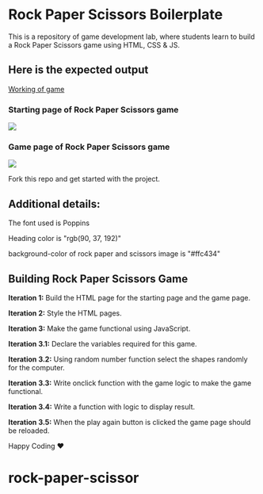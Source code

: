 # Rock Paper Scissors Boilerplate

This is a repository of game development lab, where students learn to build a Rock Paper Scissors game using HTML, CSS & JS.

## Here is the expected output

[Working of game](https://s3.ap-south-1.amazonaws.com/kalvi-education.github.io/front-end-web-development/rock-paper-scissors-game.gif)

### Starting page of Rock Paper Scissors game

![](https://s3.ap-south-1.amazonaws.com/kalvi-education.github.io/front-end-web-development/rock-paper-scissors-home-screen.png)

### Game page of Rock Paper Scissors game

![](https://s3.ap-south-1.amazonaws.com/kalvi-education.github.io/front-end-web-development/rock-paper-scissors-game-screen.png)

Fork this repo and get started with the project.

## Additional details:

The font used is Poppins 

Heading color is "rgb(90, 37, 192)"

background-color of rock paper and scissors image is "#ffc434"

## Building Rock Paper Scissors Game
**Iteration 1:** Build the HTML page for the starting page and the game page.

**Iteration 2:** Style the HTML pages.

**Iteration 3:** Make the game functional using JavaScript.

**Iteration 3.1:** Declare the variables required for this game.

**Iteration 3.2:** Using random number function select the shapes randomly for the computer.

**Iteration 3.3:** Write onclick function with the game logic to make the game functional.

**Iteration 3.4:** Write a function with logic to display result.

**Iteration 3.5:** When the play again button is clicked the game page should be reloaded.

Happy Coding ❤️ 
# rock-paper-scissor
